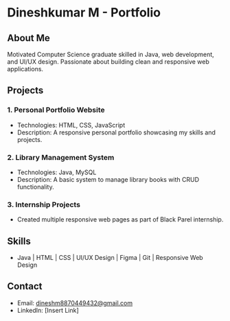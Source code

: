 # Dineshkumar M - Portfolio

## About Me
Motivated Computer Science graduate skilled in Java, web development, and UI/UX design. Passionate about building clean and responsive web applications.

## Projects

### 1. Personal Portfolio Website
- Technologies: HTML, CSS, JavaScript
- Description: A responsive personal portfolio showcasing my skills and projects.

### 2. Library Management System
- Technologies: Java, MySQL
- Description: A basic system to manage library books with CRUD functionality.

### 3. Internship Projects
- Created multiple responsive web pages as part of Black Parel internship.

## Skills
- Java | HTML | CSS | UI/UX Design | Figma | Git | Responsive Web Design

## Contact
- Email: dineshm8870449432@gmail.com
- LinkedIn: [Insert Link]
